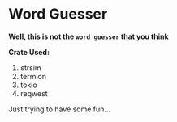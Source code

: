 # Word Guesser

**Well, this is not the `word guesser` that you think**

**Crate Used:**
1. strsim
2. termion
3. tokio
4. reqwest

Just trying to have some fun...